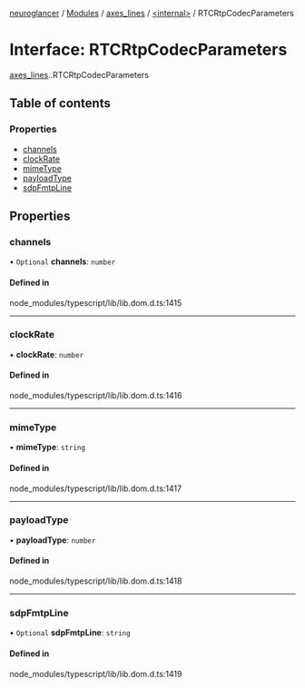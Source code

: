 [neuroglancer](../README.md) / [Modules](../modules.md) / [axes\_lines](../modules/axes_lines.md) / [<internal\>](../modules/axes_lines._internal_.md) / RTCRtpCodecParameters

# Interface: RTCRtpCodecParameters

[axes_lines](../modules/axes_lines.md).[<internal>](../modules/axes_lines._internal_.md).RTCRtpCodecParameters

## Table of contents

### Properties

- [channels](axes_lines._internal_.RTCRtpCodecParameters.md#channels)
- [clockRate](axes_lines._internal_.RTCRtpCodecParameters.md#clockrate)
- [mimeType](axes_lines._internal_.RTCRtpCodecParameters.md#mimetype)
- [payloadType](axes_lines._internal_.RTCRtpCodecParameters.md#payloadtype)
- [sdpFmtpLine](axes_lines._internal_.RTCRtpCodecParameters.md#sdpfmtpline)

## Properties

### channels

• `Optional` **channels**: `number`

#### Defined in

node_modules/typescript/lib/lib.dom.d.ts:1415

___

### clockRate

• **clockRate**: `number`

#### Defined in

node_modules/typescript/lib/lib.dom.d.ts:1416

___

### mimeType

• **mimeType**: `string`

#### Defined in

node_modules/typescript/lib/lib.dom.d.ts:1417

___

### payloadType

• **payloadType**: `number`

#### Defined in

node_modules/typescript/lib/lib.dom.d.ts:1418

___

### sdpFmtpLine

• `Optional` **sdpFmtpLine**: `string`

#### Defined in

node_modules/typescript/lib/lib.dom.d.ts:1419
